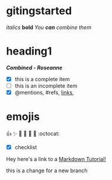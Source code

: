 # gitingstarted
*italics*
**bold**
*You **can** combine them*
# heading1
_**Combined - Roseanne**_
- [x] this is a complete item
- [ ] this is an incomplete item
- [x] @mentions, #refs, [links](),
# emojis
:+1: :sparkles: :camel: :tada:
:rocket: :metal: :octocat: 

- [x] checklist

Hey here's a link to a [Markdown Tutorial!](https://guides.github.com/features/mastering-markdown/)

this is a change for a new branch 
